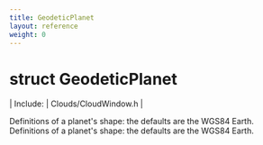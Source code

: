 ```yaml
---
title: GeodeticPlanet
layout: reference
weight: 0
---
```

struct GeodeticPlanet
===

| Include: | Clouds/CloudWindow.h |

<summary>
Definitions of a planet's shape: the defaults are the WGS84 Earth.
</summary>
  



<summary>
Definitions of a planet's shape: the defaults are the WGS84 Earth.
</summary>
  

